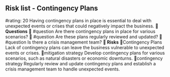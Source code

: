 

## Risk list - Contingency Plans
#rating: 20
Having contingency plans in place is essential to deal with unexpected events or crises that could negatively impact the business.
**💭 Questions**
💭 #question Are there contingency plans in place for various scenarios?
 💭 #question Are these plans regularly reviewed and updated?
 💭 #question Is there a crisis management team?
**🚨 Risks**
🚨Contingency Plans
Lack of contingency plans can leave the business vulnerable to unexpected events or crises.
🚨mitigation strategy
Develop contingency plans for various scenarios, such as natural disasters or economic downturns.
🚨contingency strategy
Regularly review and update contingency plans and establish a crisis management team to handle unexpected events.





